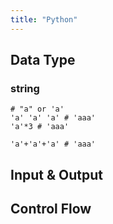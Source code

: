 ```yaml
---
title: "Python"
---
```


## Data Type

### string

```python3
# "a" or 'a' 
'a' 'a' 'a' # 'aaa'
'a'*3 # 'aaa'

'a'+'a'+'a' # 'aaa'
```

## Input & Output

## Control Flow
